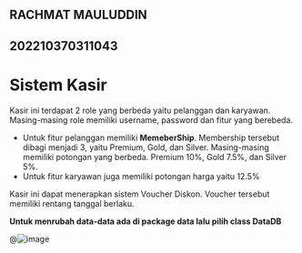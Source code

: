 ## RACHMAT MAULUDDIN
## 202210370311043

# Sistem Kasir
Kasir ini terdapat 2 role yang berbeda yaitu pelanggan dan karyawan. Masing-masing role memiliki username, password dan fitur yang berebeda. 
 + Untuk fitur pelanggan memiliki **MemeberShip**. Membership tersebut dibagi menjadi 3, yaitu Premium, Gold, dan Silver. Masing-masing memiliki potongan yang berbeda. Premium 10%, Gold 7.5%, dan Silver 5%.
 + Untuk fitur karyawan juga memiliki potongan harga yaitu 12.5%

Kasir ini dapat menerapkan sistem Voucher Diskon. Voucher tersebut memiliki rentang tanggal berlaku.


**Untuk menrubah data-data ada di package data lalu pilih class DataDB**

@![image](https://github.com/Xzadez/KasirJava/assets/55611402/bda1c3a5-8b4d-42eb-b358-20ca8b483d45)

